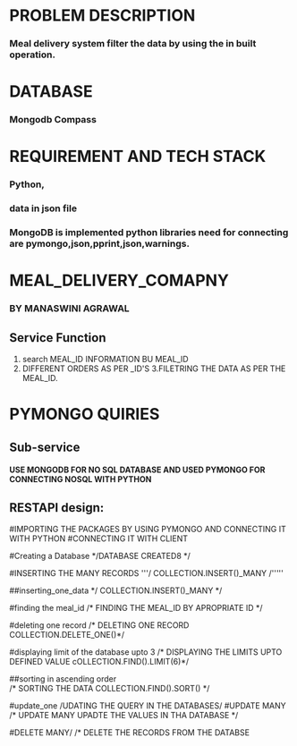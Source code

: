 # PROBLEM DESCRIPTION 
### Meal delivery system filter the data by using the in built operation.

# DATABASE
###  Mongodb Compass


# REQUIREMENT AND TECH STACK
### Python,
### data in json file 
### MongoDB is implemented python libraries need for connecting are pymongo,json,pprint,json,warnings.


# MEAL_DELIVERY_COMAPNY
###  BY MANASWINI AGRAWAL

## Service Function
1. search MEAL_ID INFORMATION BU MEAL_ID 
2. DIFFERENT ORDERS AS PER _ID'S
3.FILETRING THE DATA AS PER THE MEAL_ID.

# PYMONGO QUIRIES

## Sub-service
#### USE MONGODB FOR NO SQL DATABASE AND USED PYMONGO FOR CONNECTING NOSQL WITH PYTHON


## RESTAPI design:
#IMPORTING THE PACKAGES BY USING PYMONGO AND CONNECTING IT WITH PYTHON
#CONNECTING IT WITH CLIENT


#Creating a Database
 */DATABASE CREATED8 */

 #INSERTING THE MANY RECORDS
 '''/ COLLECTION.INSERT()_MANY /'''''
 
 ##inserting_one_data
 */  COLLECTION.INSERT()_MANY */
 
 #finding the meal_id
 /* FINDING THE MEAL_ID BY APROPRIATE ID */
 
 #deleting one record
 /* DELETING ONE RECORD 
    COLLECTION.DELETE_ONE()*/

#displaying limit of the database upto 3
/* DISPLAYING THE LIMITS UPTO DEFINED VALUE
    cOLLECTION.FIND().LIMIT(6)*/
    
##sorting in ascending order  
/* SORTING THE DATA 
COLLECTION.FIND().SORT() */

#update_one
/UDATING THE QUERY IN THE DATABASES/
#UPDATE MANY
/* UPDATE MANY UPADTE THE VALUES IN THA DATABASE */

#DELETE MANY/
/* DELETE THE RECORDS FROM THE DATABSE
